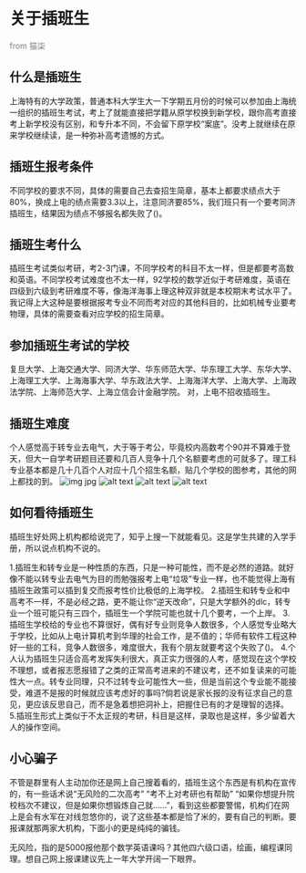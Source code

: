 # 关于插班生

<p style="color: gray;text-align: left">from 猫柒</p>

## 什么是插班生

上海特有的大学政策，普通本科大学生大一下学期五月份的时候可以参加由上海统一组织的插班生考试，考上了就能直接把学籍从原学校换到新学校，跟你高考直接考上新学校没有区别，和专升本不同，不会留下原学校“案底”。没考上就继续在原来学校继续读，是一种弥补高考遗憾的方式。

## 插班生报考条件

不同学校的要求不同，具体的需要自己去查招生简章，基本上都要求绩点大于80%，换成上电的绩点需要3.3以上，注意同济要85%，我们班只有一个要考同济插班生，结果因为绩点不够报名都失败了()。

## 插班生考什么

插班生考试类似考研，考2-3门课，不同学校考的科目不太一样，但是都要考高数和英语。不同学校考试难度也不太一样，92学校的数学近似于考研难度，英语在四级到六级到考研难度不等，像海洋海事上理这种双非就是本校期末考试水平了。我记得上大这种是要根据报考专业不同而考对应的其他科目的，比如机械专业要考物理，具体的需要查看对应学校的招生简章。

## 参加插班生考试的学校
复旦大学、上海交通大学、同济大学、华东师范大学、华东理工大学、东华大学、上海理工大学、上海海事大学、华东政法大学、上海海洋大学、上海大学、上海政法学院、上海师范大学、上海立信会计金融学院。
对，上电不招收插班生。

## 插班生难度

个人感觉高于转专业去电气，大于等于考公，毕竟校内高数考个90并不算难于登天，但大一自学考研题目还要和几百人竞争十几个名额要考虑的可就多了。理工科专业基本都是几十几百个人对应十几个招生名额，贴几个学校的图参考，其他的网上都找的到。
![img  jpg](5fad3daf209a9b36eba100f347a40ad.jpg)
![alt text](732630b09bf75122e22c46a4c691d5f.jpg)
![alt text](8bda1ce58a11fbf329912830781c145.jpg)
![alt text](89b9604b64ed52004a46a25455afc4b.jpg)

## 如何看待插班生

插班生好处网上机构都给说完了，知乎上搜一下就能看见。这是学生共建的入学手册，所以说点机构不说的。

1.插班生和转专业是一种性质的东西，只是一种可能性，而不是必然的道路。就好像不能以转专业去电气为目的而勉强报考上电“垃圾”专业一样，也不能觉得上海有插班生政策可以插到复交而报考性价比极低的上海学校。
2.插班生和转专业和中高考不一样，不是必经之路，更不能让你“逆天改命”，只是大学额外的dlc，转专业一个班可能只有三四个，插班生一个学院可能也就十几个要考，一个上岸。
3.插班生学校给的专业也不算很好，偶有好专业则竞争人数很多，个人感觉专业略大于学校，比如从上电计算机考到华理的社会工作，是不值的；华师有软件工程这种好一些的工科，竞争人数很多，难度很大，我有个朋友就要考这个失败了()。
4.个人认为插班生只适合高考发挥失利很大，真正实力很强的人考，感觉现在这个学校不理想，或者报志愿报错了之类的正常高考进来的不建议考，还不如复读来的可能性大一点。转专业同理，只不过转专业可能性大一些，但是当前这个专业能不能接受，难道不是报的时候就应该考虑好的事吗?倘若说是家长报的没有征求自己的意见，更应该反思自己，而不是急着想把洞补上，把握住已有的才是理智的选择。
5.插班生形式上类似于不太正规的考研，科目是这样，录取也是这样，多少留着大人的操作空间。

## 小心骗子

不管是群里有人主动加你还是网上自己搜着看的，插班生这个东西是有机构在宣传的，有一些话术说“无风险的二次高考” “考不上对考研也有帮助” “如果你想提升院校档次不建议，但是如果你想锻炼自己就……”，看到这些都要警惕，机构们在网上是会有水军在对线忽悠你的，说了这些基本都是恰了米的，要有自己的判断。要报课就那两家大机构，下面小的更是纯纯的骗钱。

无风险，指的是5000报他那个数学英语课吗？其他四六级口语，绘画，编程课同理。想自己网上报课建议先上一年大学开阔一下眼界。
